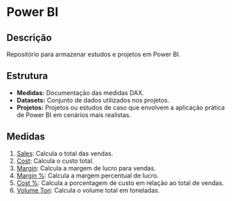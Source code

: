 # Power BI

## Descrição
Repositório para armazenar estudos e projetos em Power BI.

## Estrutura
- **Medidas:** Documentação das medidas DAX.
- **Datasets:** Conjunto de dados utilizados nos projetos.
- **Projetos:** Projetos ou estudos de caso que envolvem a aplicação prática de Power BI em cenários mais realistas.

## Medidas
1. [Sales](Medidas/01%20Sales.md): Calcula o total das vendas.
2. [Cost](Medidas/02%20Cost.md): Calcula o custo total.
3. [Margin](Medidas/03%20Margin.md): Calcula a margem de lucro para vendas.
4. [Margin %](Medidas/04%20Margin%20%25.md): Calcula a margem percentual de lucro.
5. [Cost %](Medidas/05%20Cost%20%25.md): Calcula a porcentagem de custo em relação ao total de vendas.
6. [Volume Ton](Medidas/06%20Volume%20Ton.md): Calcula o volume total em toneladas.
